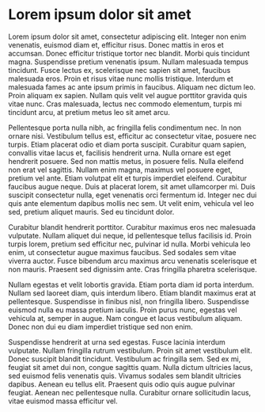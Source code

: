# Lorem ipsum dolor sit amet

Lorem ipsum dolor sit amet, consectetur adipiscing elit. Integer non enim venenatis, euismod diam et, efficitur risus. Donec mattis in eros et accumsan. Donec efficitur tristique tortor nec blandit. Morbi quis tincidunt magna. Suspendisse pretium venenatis ipsum. Nullam malesuada tempus tincidunt. Fusce lectus ex, scelerisque nec sapien sit amet, faucibus malesuada eros. Proin et risus vitae nunc mollis tristique. Interdum et malesuada fames ac ante ipsum primis in faucibus. Aliquam nec dictum leo. Proin aliquam ex sapien. Nullam quis velit vel augue porttitor gravida quis vitae nunc. Cras malesuada, lectus nec commodo elementum, turpis mi tincidunt arcu, at pretium metus leo sit amet arcu.

Pellentesque porta nulla nibh, ac fringilla felis condimentum nec. In non ornare nisi. Vestibulum tellus est, efficitur ac consectetur vitae, posuere nec turpis. Etiam placerat odio et diam porta suscipit. Curabitur quam sapien, convallis vitae lacus et, facilisis hendrerit urna. Nulla ornare est eget hendrerit posuere. Sed non mattis metus, in posuere felis. Nulla eleifend non erat vel sagittis. Nullam enim magna, maximus vel posuere eget, pretium vel ante. Etiam volutpat elit et turpis imperdiet eleifend. Curabitur faucibus augue neque. Duis at placerat lorem, sit amet ullamcorper mi. Duis suscipit consectetur nulla, eget venenatis orci fermentum id. Integer nec dui quis ante elementum dapibus mollis nec sem. Ut velit enim, vehicula vel leo sed, pretium aliquet mauris. Sed eu tincidunt dolor.

Curabitur blandit hendrerit porttitor. Curabitur maximus eros nec malesuada vulputate. Nullam aliquet dui neque, id pellentesque tellus facilisis id. Proin turpis lorem, pretium sed efficitur nec, pulvinar id nulla. Morbi vehicula leo enim, ut consectetur augue maximus faucibus. Sed sodales sem vitae viverra auctor. Fusce bibendum arcu maximus arcu venenatis scelerisque et non mauris. Praesent sed dignissim ante. Cras fringilla pharetra scelerisque.

Nullam egestas et velit lobortis gravida. Etiam porta diam id porta interdum. Nullam sed laoreet diam, quis interdum libero. Etiam blandit maximus erat at pellentesque. Suspendisse in finibus nisl, non fringilla libero. Suspendisse euismod nulla eu massa pretium iaculis. Proin purus nunc, egestas vel vehicula at, semper in augue. Nam congue et lacus vestibulum aliquam. Donec non dui eu diam imperdiet tristique sed non enim.

Suspendisse hendrerit at urna sed egestas. Fusce lacinia interdum vulputate. Nullam fringilla rutrum vestibulum. Proin sit amet vestibulum elit. Donec suscipit blandit tincidunt. Vestibulum ac fringilla sem. Sed ex mi, feugiat sit amet dui non, congue sagittis quam. Nulla dictum ultricies lacus, sed euismod felis venenatis quis. Vivamus sodales sem blandit ultricies dapibus. Aenean eu tellus elit. Praesent quis odio quis augue pulvinar feugiat. Aenean nec pellentesque nulla. Curabitur ornare sollicitudin lacus, vitae euismod massa efficitur vel.
